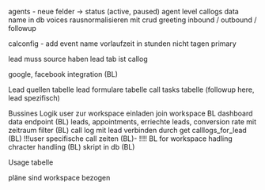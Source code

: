 



agents - 
neue felder -> status (active, paused) 
agent level callogs data
name in db
voices rausnormalisieren mit crud
greeting inbound / outbound / followup


calconfig - add event name
vorlaufzeit in stunden nicht tagen
primary

lead muss source haben
lead tab ist callog


google, facebook integration (BL)

Lead quellen tabelle
lead formulare tabelle 
call tasks tabelle (followup here, lead spezifisch)


Bussines Logik
user zur workspace einladen join workspace BL
dashboard data endpoint (BL)
leads, appointments, erriechte leads, conversion rate mit zeitraum filter (BL)
call log mit lead verbinden durch get calllogs_for_lead (BL)
!!!user specifische call zeiten (BL)- !!!! 
BL for workspace hadling
chracter handling (BL)
skript in db (BL)

Usage tabelle


pläne sind workspace bezogen
